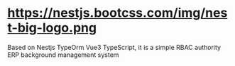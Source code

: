 # https://nestjs.bootcss.com/img/nest-big-logo.png
Based on Nestjs TypeOrm Vue3 TypeScript, it is a simple RBAC authority ERP background management system
